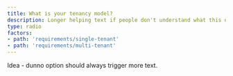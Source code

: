 ```yaml
---
title: What is your tenancy model?
description: Longer helping text if people don't understand what this question means.
type: radio
factors:
- path: 'requirements/single-tenant'
- path: 'requirements/multi-tenant'
---
```


Idea - dunno option should always trigger more text.

